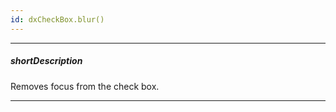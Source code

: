 ```yaml
---
id: dxCheckBox.blur()
---
```

---
##### shortDescription
Removes focus from the check box.

---
<!-- %fullDescription% -->

<!-- import * from 'api-reference\10 UI Components\dxTextEditor\3 Methods\blur().md' -->